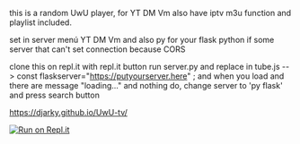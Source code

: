 this is a random UwU player, for YT DM Vm also have iptv m3u function and playlist included. 

set in server menú YT DM Vm and also py for your flask python if some server that can't set connection because CORS


clone this on repl.it with repl.it button
run server.py and replace in tube.js --> const flaskserver="https://putyourserver.here" ;
and when you load and there are message "loading..." and nothing do, change server to 'py flask' and press search button 


https://djarky.github.io/UwU-tv/



[![Run on Repl.it](https://replit.com/badge/github/djarky/UwU-tv)](https://replit.com/new/github/djarky/UwU-tv)
